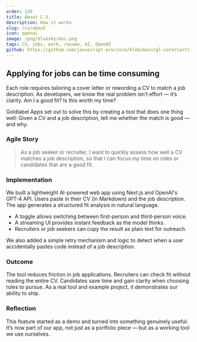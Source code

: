 ```yaml
---
order: 130
title: About C.V.
description: How it works
slug: /cv/about
icon: openai
image: /png/bluesky/doc.png
tags: CV, jobs, work, resume, AI, OpenAI
github: https://github.com/javascript-pro/core/blob/main/gl-core/cartridges/CV/actions/createPrompt.tsx
---
```


## Applying for jobs can be time consuming

Each role requires tailoring a cover letter or rewording a CV to match a job description. As developers, we know the real problem isn’t effort — it’s clarity. Am I a good fit? Is this worth my time?

Goldlabel Apps set out to solve this by creating a tool that does one thing well:
Given a CV and a job description, tell me whether the match is good — and why.

### Agile Story

> As a job seeker or recruiter, I want to quickly assess how well a CV matches a job description, so that I can focus my time on roles or candidates that are a good fit.

### Implementation

We built a lightweight AI-powered web app using Next.js and OpenAI's GPT-4 API. Users paste in their CV (in Markdown) and the job description. The app generates a structured fit analysis in natural language.

- A toggle allows switching between first-person and third-person voice.
- A streaming UI provides instant feedback as the model thinks.
- Recruiters or job seekers can copy the result as plain text for outreach.

We also added a simple retry mechanism and logic to detect when a user accidentally pastes code instead of a job description.

### Outcome

The tool reduces friction in job applications. Recruiters can check fit without reading the entire CV. Candidates save time and gain clarity when choosing roles to pursue. As a real tool and example project, it demonstrates our ability to ship.

### Reflection

This feature started as a demo and turned into something genuinely useful. It’s now part of our app, not just as a portfolio piece — but as a working tool we use ourselves.

